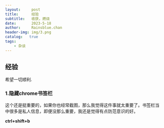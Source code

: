 ```yaml
---
layout:     post
title:      经验
subtitle:   收获，燃烧
date:       2023-5-18
author:     Rainsblue.chan
header-img: img/3.png
catalog:   true
tags:
    - 杂谈
---
```

## 经验
希望一切顺利.

### 1.隐藏chrome书签栏

这个还是挺重要的，如果你也经常截图，那么我觉得这件事就太重要了。书签栏当中很多是私人信息，即便没那么重要，我还是觉得有点防范意识的好。

**ctrl+shift+b**